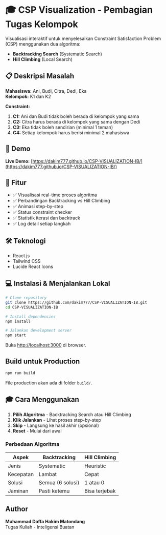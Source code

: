 # 🎓 CSP Visualization - Pembagian Tugas Kelompok

Visualisasi interaktif untuk menyelesaikan Constraint Satisfaction Problem (CSP) menggunakan dua algoritma:
- **Backtracking Search** (Systematic Search)
- **Hill Climbing** (Local Search)

## 📋 Deskripsi Masalah

**Mahasiswa:** Ani, Budi, Citra, Dedi, Eka  
**Kelompok:** K1 dan K2

**Constraint:**
1. **C1:** Ani dan Budi tidak boleh berada di kelompok yang sama
2. **C2:** Citra harus berada di kelompok yang sama dengan Dedi
3. **C3:** Eka tidak boleh sendirian (minimal 1 teman)
4. **C4:** Setiap kelompok harus berisi minimal 2 mahasiswa

## 🚀 Demo

**Live Demo:** [https://dakim777.github.io/CSP-VISUALIZATION-IB/](https://dakim777.github.io/CSP-VISUALIZATION-IB/)

## 🎯 Fitur

- ✅ Visualisasi real-time proses algoritma
- ✅ Perbandingan Backtracking vs Hill Climbing
- ✅ Animasi step-by-step
- ✅ Status constraint checker
- ✅ Statistik iterasi dan backtrack
- ✅ Log detail setiap langkah

## 🛠️ Teknologi

- React.js
- Tailwind CSS
- Lucide React Icons

## 💻 Instalasi & Menjalankan Lokal
```bash
# Clone repository
git clone https://github.com/dakim777/CSP-VISUALIZATION-IB.git
cd CSP-VISUALIZATION-IB

# Install dependencies
npm install

# Jalankan development server
npm start
```

Buka [http://localhost:3000](http://localhost:3000) di browser.

## Build untuk Production
```bash
npm run build
```

File production akan ada di folder `build/`.

## 🎓 Cara Menggunakan

1. **Pilih Algoritma** - Backtracking Search atau Hill Climbing
2. **Klik Jalankan** - Lihat proses step-by-step
3. **Skip** - Langsung ke hasil akhir (opsional)
4. **Reset** - Mulai dari awal

### Perbedaan Algoritma

| Aspek | Backtracking | Hill Climbing |
|-------|-------------|---------------|
| Jenis | Systematic | Heuristic |
| Kecepatan | Lambat | Cepat |
| Solusi | Semua (6 solusi) | 1 atau 0 |
| Jaminan | Pasti ketemu | Bisa terjebak |


## Author

**Muhammad Daffa Hakim Matondang**  
Tugas Kuliah - Inteligensi Buatan


